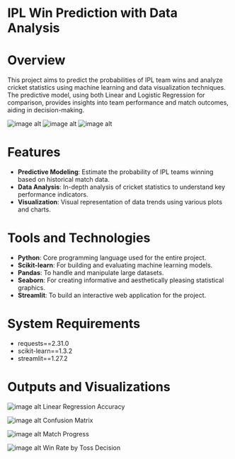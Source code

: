 # IPL Win Prediction with Data Analysis

# Overview
This project aims to predict the probabilities of IPL team wins and analyze cricket statistics using machine learning and data visualization techniques. The predictive model, using both Linear and Logistic Regression for comparison, provides insights into team performance and match outcomes, aiding in decision-making.

![image alt](https://github.com/brandenmac/IPL-Win-Predictor/blob/11ecbfe97d842bddfb07f3ddbd496ba9dff5cc69/4.9.png)
![image alt](https://github.com/brandenmac/IPL-Win-Predictor/blob/11ecbfe97d842bddfb07f3ddbd496ba9dff5cc69/4.10.png)
![image alt](https://github.com/brandenmac/IPL-Win-Predictor/blob/11ecbfe97d842bddfb07f3ddbd496ba9dff5cc69/4.11.png)

# Features
- **Predictive Modeling**: Estimate the probability of IPL teams winning based on historical match data.
- **Data Analysis**: In-depth analysis of cricket statistics to understand key performance indicators.
- **Visualization**: Visual representation of data trends using various plots and charts.


# Tools and Technologies
- **Python**: Core programming language used for the entire project.
- **Scikit-learn**: For building and evaluating machine learning models.
- **Pandas**: To handle and manipulate large datasets.
- **Seaborn**: For creating informative and aesthetically pleasing statistical graphics.
- **Streamlit**: To build an interactive web application for the project.

# System Requirements

- requests==2.31.0
- scikit-learn==1.3.2
- streamlit==1.27.2

# Outputs and Visualizations
![image alt](https://github.com/brandenmac/IPL-Win-Predictor/blob/11ecbfe97d842bddfb07f3ddbd496ba9dff5cc69/4.8.png)
Linear Regression Accuracy<br>

![image alt](https://github.com/brandenmac/IPL-Win-Predictor/blob/11ecbfe97d842bddfb07f3ddbd496ba9dff5cc69/4.7.png)
Confusion Matrix<br>

![image alt](https://github.com/brandenmac/IPL-Win-Predictor/blob/11ecbfe97d842bddfb07f3ddbd496ba9dff5cc69/image006.png)
 Match Progress<br>

![image alt](https://github.com/brandenmac/IPL-Win-Predictor/blob/11ecbfe97d842bddfb07f3ddbd496ba9dff5cc69/image003.png)
Win Rate by Toss Decision<br>





























